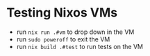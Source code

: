 # Testing Nixos VMs

- run `nix run .#vm` to drop down in the VM
- run `sudo poweroff` to exit the VM
- run `nix build .#test` to run tests on the VM
